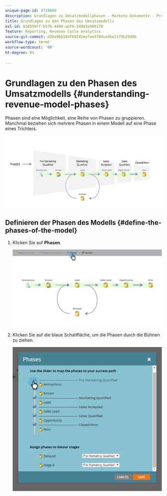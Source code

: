 ```yaml
---
unique-page-id: 4718660
description: Grundlagen zu Umsatzmodellphasen - Marketo-Dokumente - Produktdokumentation
title: Grundlagen zu den Phasen des Umsatzmodells
exl-id: 036559ff-b576-4490-ab76-54092e909178
feature: Reporting, Revenue Cycle Analytics
source-git-commit: d20a9bb584f69282eefae3704ce4be2179b29d0b
workflow-type: tm+mt
source-wordcount: '60'
ht-degree: 0%

---
```


# Grundlagen zu den Phasen des Umsatzmodells {#understanding-revenue-model-phases}

Phasen sind eine Möglichkeit, eine Reihe von Phasen zu gruppieren. Manchmal beziehen sich mehrere Phasen in einem Modell auf eine Phase eines Trichters.

![—](assets/image2015-6-12-16-3a56-3a40.png)

## Definieren der Phasen des Modells {#define-the-phases-of-the-model}

1. Klicken Sie auf **Phasen**.

   ![](assets/image2015-6-12-16-3a2-3a28.png)

1. Klicken Sie auf die blaue Schaltfläche, um die Phasen durch die Bühnen zu ziehen.

   ![](assets/image2015-6-12-16-3a5-3a31.png)
